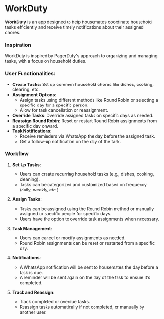 # WorkDuty

**WorkDuty** is an app designed to help housemates coordinate household tasks efficiently and receive timely notifications about their assigned chores.

### Inspiration
WorkDuty is inspired by PagerDuty's approach to organizing and managing tasks, with a focus on household duties.

### User Functionalities:

- **Create Tasks**: Set up common household chores like dishes, cooking, cleaning, etc.
- **Assignment Options**: 
  - Assign tasks using different methods like Round Robin or selecting a specific day for a specific person.
  - Allow for task cancellation or reassignment.
- **Override Tasks**: Override assigned tasks on specific days as needed.
- **Reassign Round Robin**: Reset or restart Round Robin assignments from a specific day onward.
- **Task Notifications**: 
  - Receive reminders via WhatsApp the day before the assigned task.
  - Get a follow-up notification on the day of the task.

### Workflow

1. **Set Up Tasks**:
   - Users can create recurring household tasks (e.g., dishes, cooking, cleaning).
   - Tasks can be categorized and customized based on frequency (daily, weekly, etc.).

2. **Assign Tasks**:
   - Tasks can be assigned using the Round Robin method or manually assigned to specific people for specific days.
   - Users have the option to override task assignments when necessary.

3. **Task Management**:
   - Users can cancel or modify assignments as needed.
   - Round Robin assignments can be reset or restarted from a specific day.

4. **Notifications**:
   - A WhatsApp notification will be sent to housemates the day before a task is due.
   - A reminder will be sent again on the day of the task to ensure it’s completed.

5. **Track and Reassign**:
   - Track completed or overdue tasks.
   - Reassign tasks automatically if not completed, or manually by another user.
